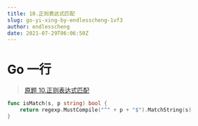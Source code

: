 ```yaml
---
title: 10.正则表达式匹配
slug: go-yi-xing-by-endlesscheng-1vf3
author: endlesscheng
date: 2021-07-29T06:06:50Z
---
```

# Go 一行
 
> [原题 10.正则表达式匹配](https://leetcode.cn/problems/regular-expression-matching)
```go
func isMatch(s, p string) bool {
	return regexp.MustCompile("^" + p + "$").MatchString(s)
}
```
